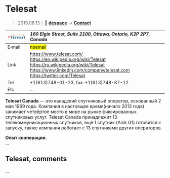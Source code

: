 # Telesat
> 2019.08.13 ┊ **🚀 [despace](index.md)** → **[Contact](contact.md)**

|[![](f/contact/t/telesat_logo1_thumb.jpg)](f/contact/t/telesat_logo1.png)|*160 Elgin Street, Suite 2100, Ottawa, Ontario, K2P 2P7, Canada*|
|:--|:--|
|E‑mail| <mark>noemail</mark> |
|Link| <https://www.telesat.com/><br> <https://en.wikipedia.org/wiki/Telesat><br> <https://ru.wikipedia.org/wiki/Telesat><br> <https://www.linkedin.com/company/telesat.com><br> <https://twitter.com/Telesat> |
|Tel| +1(613)748-01-23, fax: +1(613)748-87-12 |
|Etc| … |

**Telesat Canada** — это канадский спутниковый оператор, основанный 2 мая 1969 года. Компания в настоящее время(начало 2013 года) занимает четвёртое место в мире на рынке фиксированных спутниковых услуг. Telesat Canada принадлежит 13 телекоммуникационных спутников, ещё 1 спутник (Anik G1) готовится к запуску, также компания работает с 13 спутниками других операторов.

**Опыт кооперации.**  
…


<p style="page-break-after:always"> </p>

## Telesat, comments

…

